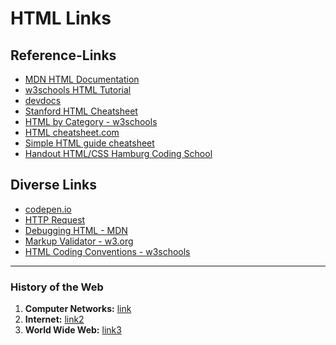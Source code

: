 # HTML Links

## Reference-Links

- [MDN HTML Documentation](https://developer.mozilla.org/en-US/docs/Web/HTML)
- [w3schools HTML Tutorial](https://www.w3schools.com/html/default.asp#)
- [devdocs](https://devdocs.io/html/)
- [Stanford HTML Cheatsheet](https://web.stanford.edu/group/csp/cs21/htmlcheatsheet.pdf)
- [HTML by Category - w3schools](https://www.w3schools.com/tags/ref_byfunc.asp)
- [HTML cheatsheet.com](https://htmlcheatsheet.com)
- [Simple HTML guide cheatsheet](https://www.simplehtmlguide.com/cheatsheet.php#)
  <!-- - [Handout HTML Hamburg Coding School](/files/Handout-HTML&CSS.pdf) -->
- [Handout HTML/CSS Hamburg Coding School](https://hamburgcodingschool.com/resources/handout-html-css-hamburg-coding-school.pdf)

## Diverse Links

- [codepen.io](https://codepen.io)
- [HTTP Request](https://www.codecademy.com/articles/http-requests)
- [Debugging HTML - MDN](https://developer.mozilla.org/en-US/docs/Learn/HTML/Introduction_to_HTML/Debugging_HTML)
- [Markup Validator - w3.org](https://validator.w3.org/)
- [HTML Coding Conventions - w3schools](https://www.w3schools.com/html/html5_syntax.asp)

------

### History of the Web

1. **Computer Networks:** [link](https://www.youtube.com/watch?v=3QhU9jd03a0&list=PL8dPuuaLjXtNlUrzyH5r6jN9ulIgZBpdo&index=29)
2. **Internet:** [link2](https://www.youtube.com/watch?v=AEaKrq3SpW8&index=30&list=PL8dPuuaLjXtNlUrzyH5r6jN9ulIgZBpdo)
3. **World Wide Web:** [link3](https://www.youtube.com/watch?v=guvsH5OFizE&index=31&list=PL8dPuuaLjXtNlUrzyH5r6jN9ulIgZBpdo)
